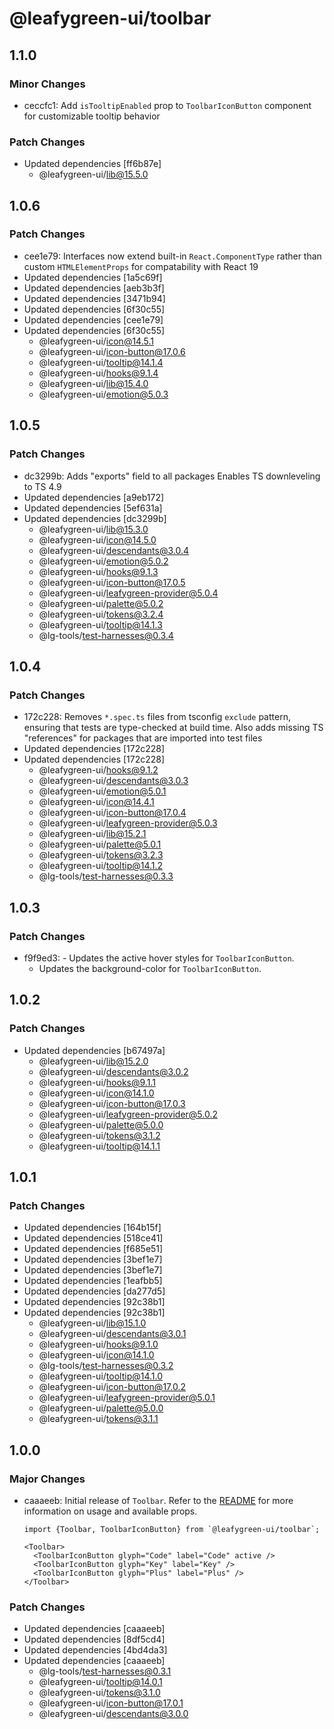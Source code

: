 # @leafygreen-ui/toolbar

## 1.1.0

### Minor Changes

- ceccfc1: Add `isTooltipEnabled` prop to `ToolbarIconButton` component for customizable tooltip behavior

### Patch Changes

- Updated dependencies [ff6b87e]
  - @leafygreen-ui/lib@15.5.0

## 1.0.6

### Patch Changes

- cee1e79: Interfaces now extend built-in `React.ComponentType` rather than custom `HTMLElementProps` for compatability with React 19
- Updated dependencies [1a5c69f]
- Updated dependencies [aeb3b3f]
- Updated dependencies [3471b94]
- Updated dependencies [6f30c55]
- Updated dependencies [cee1e79]
- Updated dependencies [6f30c55]
  - @leafygreen-ui/icon@14.5.1
  - @leafygreen-ui/icon-button@17.0.6
  - @leafygreen-ui/tooltip@14.1.4
  - @leafygreen-ui/hooks@9.1.4
  - @leafygreen-ui/lib@15.4.0
  - @leafygreen-ui/emotion@5.0.3

## 1.0.5

### Patch Changes

- dc3299b: Adds "exports" field to all packages
  Enables TS downleveling to TS 4.9
- Updated dependencies [a9eb172]
- Updated dependencies [5ef631a]
- Updated dependencies [dc3299b]
  - @leafygreen-ui/lib@15.3.0
  - @leafygreen-ui/icon@14.5.0
  - @leafygreen-ui/descendants@3.0.4
  - @leafygreen-ui/emotion@5.0.2
  - @leafygreen-ui/hooks@9.1.3
  - @leafygreen-ui/icon-button@17.0.5
  - @leafygreen-ui/leafygreen-provider@5.0.4
  - @leafygreen-ui/palette@5.0.2
  - @leafygreen-ui/tokens@3.2.4
  - @leafygreen-ui/tooltip@14.1.3
  - @lg-tools/test-harnesses@0.3.4

## 1.0.4

### Patch Changes

- 172c228: Removes `*.spec.ts` files from tsconfig `exclude` pattern, ensuring that tests are type-checked at build time.
  Also adds missing TS "references" for packages that are imported into test files
- Updated dependencies [172c228]
- Updated dependencies [172c228]
  - @leafygreen-ui/hooks@9.1.2
  - @leafygreen-ui/descendants@3.0.3
  - @leafygreen-ui/emotion@5.0.1
  - @leafygreen-ui/icon@14.4.1
  - @leafygreen-ui/icon-button@17.0.4
  - @leafygreen-ui/leafygreen-provider@5.0.3
  - @leafygreen-ui/lib@15.2.1
  - @leafygreen-ui/palette@5.0.1
  - @leafygreen-ui/tokens@3.2.3
  - @leafygreen-ui/tooltip@14.1.2
  - @lg-tools/test-harnesses@0.3.3

## 1.0.3

### Patch Changes

- f9f9ed3: - Updates the active hover styles for `ToolbarIconButton`.
  - Updates the background-color for `ToolbarIconButton`.

## 1.0.2

### Patch Changes

- Updated dependencies [b67497a]
  - @leafygreen-ui/lib@15.2.0
  - @leafygreen-ui/descendants@3.0.2
  - @leafygreen-ui/hooks@9.1.1
  - @leafygreen-ui/icon@14.1.0
  - @leafygreen-ui/icon-button@17.0.3
  - @leafygreen-ui/leafygreen-provider@5.0.2
  - @leafygreen-ui/palette@5.0.0
  - @leafygreen-ui/tokens@3.1.2
  - @leafygreen-ui/tooltip@14.1.1

## 1.0.1

### Patch Changes

- Updated dependencies [164b15f]
- Updated dependencies [518ce41]
- Updated dependencies [f685e51]
- Updated dependencies [3bef1e7]
- Updated dependencies [3bef1e7]
- Updated dependencies [1eafbb5]
- Updated dependencies [da277d5]
- Updated dependencies [92c38b1]
- Updated dependencies [92c38b1]
  - @leafygreen-ui/lib@15.1.0
  - @leafygreen-ui/descendants@3.0.1
  - @leafygreen-ui/hooks@9.1.0
  - @leafygreen-ui/icon@14.1.0
  - @lg-tools/test-harnesses@0.3.2
  - @leafygreen-ui/tooltip@14.1.0
  - @leafygreen-ui/icon-button@17.0.2
  - @leafygreen-ui/leafygreen-provider@5.0.1
  - @leafygreen-ui/palette@5.0.0
  - @leafygreen-ui/tokens@3.1.1

## 1.0.0

### Major Changes

- caaaeeb: Initial release of `Toolbar`. Refer to the [README](https://github.com/mongodb/leafygreen-ui/tree/main/packages/toolbar/README.md) for more information on usage and available props.

  ```tsx
  import {Toolbar, ToolbarIconButton} from `@leafygreen-ui/toolbar`;

  <Toolbar>
    <ToolbarIconButton glyph="Code" label="Code" active />
    <ToolbarIconButton glyph="Key" label="Key" />
    <ToolbarIconButton glyph="Plus" label="Plus" />
  </Toolbar>
  ```

### Patch Changes

- Updated dependencies [caaaeeb]
- Updated dependencies [8df5cd4]
- Updated dependencies [4bd4da3]
- Updated dependencies [caaaeeb]
  - @lg-tools/test-harnesses@0.3.1
  - @leafygreen-ui/tooltip@14.0.1
  - @leafygreen-ui/tokens@3.1.0
  - @leafygreen-ui/icon-button@17.0.1
  - @leafygreen-ui/descendants@3.0.0
